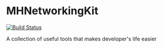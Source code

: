 #  MHNetworkingKit

[![Build Status](https://app.bitrise.io/app/a07d6edbfa54b985/status.svg?token=H00c_DZnAndOLWHpPjsFjw&branch=master)](https://app.bitrise.io/app/a07d6edbfa54b985)

A collection of useful tools that makes developer's life easier
